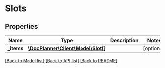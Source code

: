 # Slots

## Properties
Name | Type | Description | Notes
------------ | ------------- | ------------- | -------------
**_items** | [**\DocPlanner\Client\Model\Slot[]**](Slot.md) |  | [optional] 

[[Back to Model list]](../../README.md#documentation-for-models) [[Back to API list]](../../README.md#documentation-for-api-endpoints) [[Back to README]](../../README.md)

